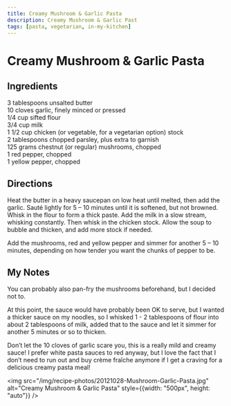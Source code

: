 ```yaml
---
title: Creamy Mushroom & Garlic Pasta
description: Creamy Mushroom & Garlic Past
tags: [pasta, vegetarian, in-my-kitchen]
---
```


# Creamy Mushroom & Garlic Pasta

## Ingredients
3 tablespoons unsalted butter  
10 cloves garlic, finely minced or pressed  
1/4 cup sifted flour  
3/4 cup milk  
1 1/2 cup chicken (or vegetable, for a vegetarian option) stock  
2 tablespoons chopped parsley, plus extra to garnish  
125 grams chestnut (or regular) mushrooms, chopped  
1 red pepper, chopped  
1 yellow pepper, chopped

## Directions
Heat the butter in a heavy saucepan on low heat until melted, then add the garlic. Sauté lightly for 5 – 10 minutes until it is softened, but not browned. Whisk in the flour to form a thick paste. Add the milk in a slow stream, whisking constantly. Then whisk in the chicken stock. Allow the soup to bubble and thicken, and add more stock if needed.

Add the mushrooms, red and yellow pepper and simmer for another 5 – 10 minutes, depending on how tender you want the chunks of pepper to be.

## My Notes
You can probably also pan-fry the mushrooms beforehand, but I decided not to.

At this point, the sauce would have probably been OK to serve, but I wanted a thicker sauce on my noodles, so I whisked 1 - 2 tablespoons of flour into about 2 tablespoons of milk, added that to the sauce and let it simmer for another 5 minutes or so to thicken.

Don’t let the 10 cloves of garlic scare you, this is a really mild and creamy sauce! I prefer white pasta sauces to red anyway, but I love the fact that I don’t need to run out and buy crème fraîche anymore if I get a craving for a delicious creamy pasta meal!

<img src="/img/recipe-photos/20121028-Mushroom-Garlic-Pasta.jpg" alt="Creamy Mushroom & Garlic Pasta" style={{width: "500px", height: "auto"}} />